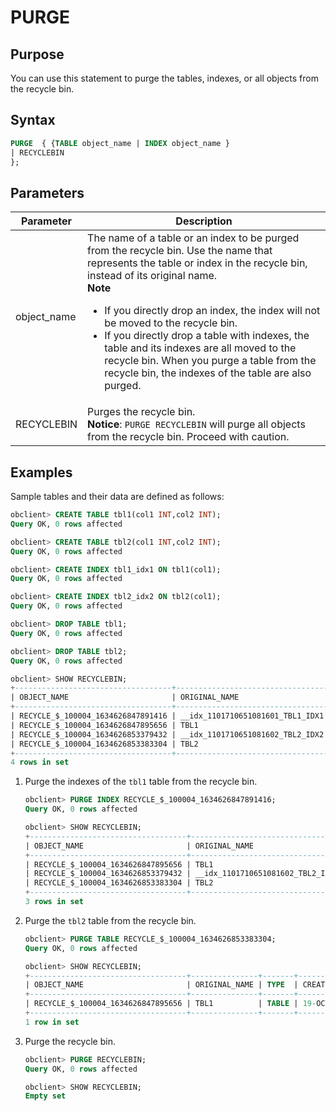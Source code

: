 # PURGE

## Purpose

You can use this statement to purge the tables, indexes, or all objects from the recycle bin.

## Syntax

```sql
PURGE  { {TABLE object_name | INDEX object_name }
| RECYCLEBIN
};
```

## Parameters

| Parameter | Description |
|-------------|-----------------------------------------------------------------------------------------------------------------------------------------------------------------------------------------------------------------------------------------------|
| object_name | The name of a table or an index to be purged from the recycle bin. Use the name that represents the table or index in the recycle bin, instead of its original name.  <br>**Note**  <ul><li> If you directly drop an index, the index will not be moved to the recycle bin.    </li><li> If you directly drop a table with indexes, the table and its indexes are all moved to the recycle bin. When you purge a table from the recycle bin, the indexes of the table are also purged. </li></ul> |
| RECYCLEBIN | Purges the recycle bin.  <br>**Notice**: `PURGE RECYCLEBIN` will purge all objects from the recycle bin. Proceed with caution.  |

## Examples

Sample tables and their data are defined as follows:

```sql
obclient> CREATE TABLE tbl1(col1 INT,col2 INT);
Query OK, 0 rows affected

obclient> CREATE TABLE tbl2(col1 INT,col2 INT);
Query OK, 0 rows affected

obclient> CREATE INDEX tbl1_idx1 ON tbl1(col1);
Query OK, 0 rows affected

obclient> CREATE INDEX tbl2_idx2 ON tbl2(col1);
Query OK, 0 rows affected

obclient> DROP TABLE tbl1;
Query OK, 0 rows affected

obclient> DROP TABLE tbl2;
Query OK, 0 rows affected

obclient> SHOW RECYCLEBIN;
+-----------------------------------+----------------------------------+-------+------------------------------+
| OBJECT_NAME                       | ORIGINAL_NAME                    | TYPE  | CREATETIME                   |
+-----------------------------------+----------------------------------+-------+------------------------------+
| RECYCLE_$_100004_1634626847891416 | __idx_1101710651081601_TBL1_IDX1 | INDEX | 19-OCT-21 03.00.47.891270 PM |
| RECYCLE_$_100004_1634626847895656 | TBL1                             | TABLE | 19-OCT-21 03.00.47.895431 PM |
| RECYCLE_$_100004_1634626853379432 | __idx_1101710651081602_TBL2_IDX2 | INDEX | 19-OCT-21 03.00.53.378871 PM |
| RECYCLE_$_100004_1634626853383304 | TBL2                             | TABLE | 19-OCT-21 03.00.53.383100 PM |
+-----------------------------------+----------------------------------+-------+------------------------------+
4 rows in set
```

1. Purge the indexes of the `tbl1` table from the recycle bin.

   ```sql
   obclient> PURGE INDEX RECYCLE_$_100004_1634626847891416;
   Query OK, 0 rows affected

   obclient> SHOW RECYCLEBIN;
   +-----------------------------------+----------------------------------+-------+------------------------------+
   | OBJECT_NAME                       | ORIGINAL_NAME                    | TYPE  | CREATETIME                   |
   +-----------------------------------+----------------------------------+-------+------------------------------+
   | RECYCLE_$_100004_1634626847895656 | TBL1                             | TABLE | 19-OCT-21 03.00.47.895431 PM |
   | RECYCLE_$_100004_1634626853379432 | __idx_1101710651081602_TBL2_IDX2 | INDEX | 19-OCT-21 03.00.53.378871 PM |
   | RECYCLE_$_100004_1634626853383304 | TBL2                             | TABLE | 19-OCT-21 03.00.53.383100 PM |
   +-----------------------------------+----------------------------------+-------+------------------------------+
   3 rows in set
   ```

2. Purge the `tbl2` table from the recycle bin.

   ```sql
   obclient> PURGE TABLE RECYCLE_$_100004_1634626853383304;
   Query OK, 0 rows affected

   obclient> SHOW RECYCLEBIN;
   +-----------------------------------+---------------+-------+------------------------------+
   | OBJECT_NAME                       | ORIGINAL_NAME | TYPE  | CREATETIME                   |
   +-----------------------------------+---------------+-------+------------------------------+
   | RECYCLE_$_100004_1634626847895656 | TBL1          | TABLE | 19-OCT-21 03.00.47.895431 PM |
   +-----------------------------------+---------------+-------+------------------------------+
   1 row in set
   ```

3. Purge the recycle bin.

   ```sql
   obclient> PURGE RECYCLEBIN;
   Query OK, 0 rows affected

   obclient> SHOW RECYCLEBIN;
   Empty set
   ```
